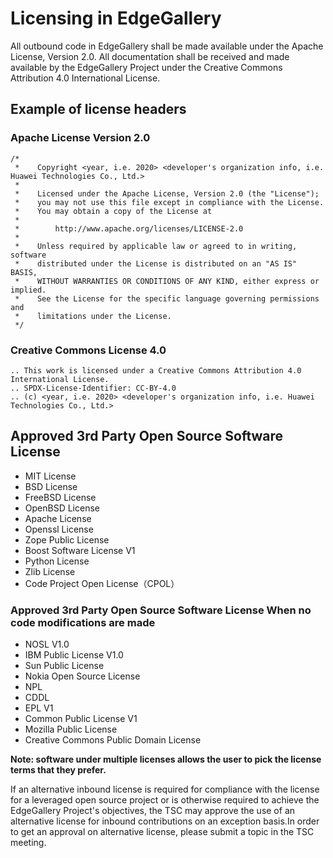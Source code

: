 # Licensing in EdgeGallery

All outbound code in EdgeGallery shall be made available under the Apache License, Version 2.0. All documentation shall be received and made available by the EdgeGallery Project under the Creative Commons Attribution 4.0 International License. 


## Example of license headers

### Apache License Version 2.0

```
/*
 *    Copyright <year, i.e. 2020> <developer's organization info, i.e. Huawei Technologies Co., Ltd.>
 *
 *    Licensed under the Apache License, Version 2.0 (the "License");
 *    you may not use this file except in compliance with the License.
 *    You may obtain a copy of the License at
 *
 *        http://www.apache.org/licenses/LICENSE-2.0
 *
 *    Unless required by applicable law or agreed to in writing, software
 *    distributed under the License is distributed on an "AS IS" BASIS,
 *    WITHOUT WARRANTIES OR CONDITIONS OF ANY KIND, either express or implied.
 *    See the License for the specific language governing permissions and
 *    limitations under the License.
 */
```

### Creative Commons License 4.0

```
.. This work is licensed under a Creative Commons Attribution 4.0 International License.
.. SPDX-License-Identifier: CC-BY-4.0
.. (c) <year, i.e. 2020> <developer's organization info, i.e. Huawei Technologies Co., Ltd.>
```


## Approved 3rd Party Open Source Software License
- MIT License
- BSD License
- FreeBSD License
- OpenBSD License
- Apache License
- Openssl License
- Zope Public License
- Boost Software License V1
- Python License
- Zlib License
- Code Project Open License（CPOL）

### Approved 3rd Party Open Source Software License When no code modifications are made
- NOSL V1.0
- IBM Public License V1.0
- Sun Public License
- Nokia Open Source License
- NPL
- CDDL
- EPL V1
- Common Public License V1
- Mozilla Public License
- Creative Commons Public Domain License

 **Note: software under multiple licenses allows the user to pick the license terms that they prefer.** 

If an alternative inbound license is required for compliance with the license for a leveraged open source project or is otherwise required to achieve the EdgeGallery Project's objectives, the TSC may approve the use of an alternative license for inbound contributions on an exception basis.In order to get an approval on alternative license, please submit a topic in the TSC meeting.